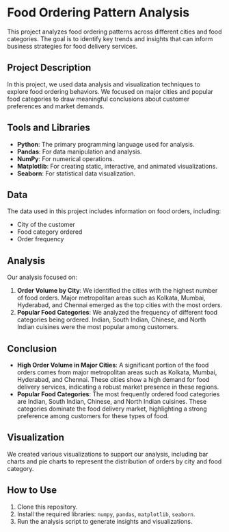 # Food Ordering Pattern Analysis

This project analyzes food ordering patterns across different cities and food categories. The goal is to identify key trends and insights that can inform business strategies for food delivery services.

## Project Description

In this project, we used data analysis and visualization techniques to explore food ordering behaviors. We focused on major cities and popular food categories to draw meaningful conclusions about customer preferences and market demands.

## Tools and Libraries

- **Python**: The primary programming language used for analysis.
- **Pandas**: For data manipulation and analysis.
- **NumPy**: For numerical operations.
- **Matplotlib**: For creating static, interactive, and animated visualizations.
- **Seaborn**: For statistical data visualization.

## Data

The data used in this project includes information on food orders, including:

- City of the customer
- Food category ordered
- Order frequency

## Analysis

Our analysis focused on:

1. **Order Volume by City**: We identified the cities with the highest number of food orders. Major metropolitan areas such as Kolkata, Mumbai, Hyderabad, and Chennai emerged as the top cities with the most orders.
2. **Popular Food Categories**: We analyzed the frequency of different food categories being ordered. Indian, South Indian, Chinese, and North Indian cuisines were the most popular among customers.

## Conclusion

- **High Order Volume in Major Cities**: A significant portion of the food orders comes from major metropolitan areas such as Kolkata, Mumbai, Hyderabad, and Chennai. These cities show a high demand for food delivery services, indicating a robust market presence in these regions.
- **Popular Food Categories**: The most frequently ordered food categories are Indian, South Indian, Chinese, and North Indian cuisines. These categories dominate the food delivery market, highlighting a strong preference among customers for these types of food.

## Visualization

We created various visualizations to support our analysis, including bar charts and pie charts to represent the distribution of orders by city and food category.

## How to Use

1. Clone this repository.
2. Install the required libraries: `numpy`, `pandas`, `matplotlib`, `seaborn`.
3. Run the analysis script to generate insights and visualizations.
